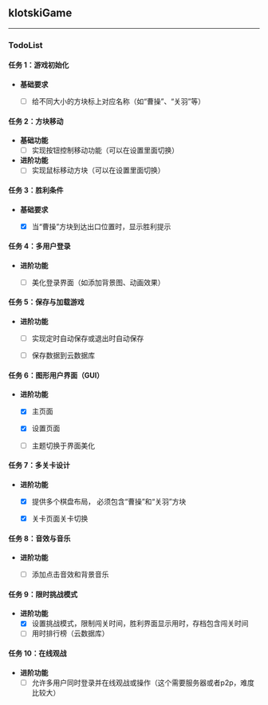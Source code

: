 ## klotskiGame

***

### TodoList

#### 任务 1：游戏初始化
- **基础要求**
	- [ ] 给不同大小的方块标上对应名称（如“曹操”、“关羽”等）


#### 任务 2：方块移动
- **基础功能**
	- [ ] 实现按钮控制移动功能（可以在设置里面切换）
- **进阶功能**
	- [ ] 实现鼠标移动方块（可以在设置里面切换）

#### 任务 3：胜利条件
- **基础要求**
	- [x] 当“曹操”方块到达出口位置时，显示胜利提示


#### 任务 4：多用户登录
- **进阶功能**
	- [ ] 美化登录界面（如添加背景图、动画效果）


#### 任务 5：保存与加载游戏
- **进阶功能**
	- [ ] 实现定时自动保存或退出时自动保存
	- [ ] 保存数据到云数据库


#### 任务 6：图形用户界面（GUI）
- **进阶功能**
	- [x] 主页面
	- [x] 设置页面
	- [ ] 主题切换于界面美化


#### 任务 7：多关卡设计
- **进阶功能**
	- [x] 提供多个棋盘布局， 必须包含“曹操”和“关羽”方块
	- [x] 关卡页面关卡切换


#### 任务 8：音效与音乐
- **进阶功能**
	- [ ]  添加点击音效和背景音乐


#### 任务 9：限时挑战模式
- **进阶功能**
	- [x] 设置挑战模式，限制闯关时间，胜利界面显示用时，存档包含闯关时间
	- [ ] 用时排行榜（云数据库）

#### 任务 10：在线观战
- **进阶功能**
	- [ ] 允许多用户同时登录并在线观战或操作（这个需要服务器或者p2p，难度比较大）
